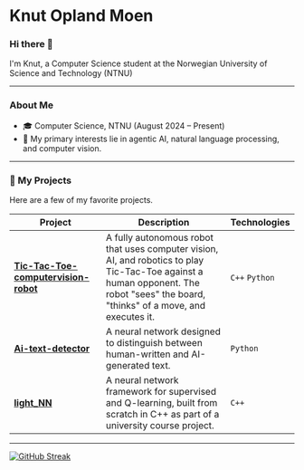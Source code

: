 # Knut Opland Moen

### Hi there 👋

I'm Knut, a Computer Science student at the Norwegian University of Science and Technology (NTNU)

---

### About Me

- 🎓 Computer Science, NTNU (August 2024 – Present)
- 🔭 My primary interests lie in agentic AI, natural language processing, and computer vision.

---

### 🔭 My Projects

Here are a few of my favorite projects. 

| Project                                                                                              | Description                                                                                                                                                             | Technologies |
| ---------------------------------------------------------------------------------------------------- | ----------------------------------------------------------------------------------------------------------------------------------------------------------------------- | ------------ |
| **[Tic-Tac-Toe-computervision-robot](https://github.com/KnutOplandMoen/Tic-Tac-Toe-computervision-robot)** | A fully autonomous robot that uses computer vision, AI, and robotics to play Tic-Tac-Toe against a human opponent. The robot "sees" the board, "thinks" of a move, and executes it. | `C++` `Python`       |
| **[Ai-text-detector](https://github.com/KnutOplandMoen/Ai-text-detector)**                               | A neural network designed to distinguish between human-written and AI-generated text.                                | `Python`     |
| **[light_NN](https://github.com/KnutOplandMoen/light_NN)**                                               | A neural network framework for supervised and Q-learning, built from scratch in C++ as part of a university course project.                                                       | `C++`    |

---


[![GitHub Streak](https://streak-stats.demolab.com?user=KnutOplandMoen&mode=weekly)](https://github.com/KnutOplandMoen/KnutOplandMoen)
